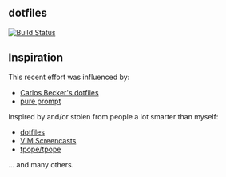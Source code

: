 ## dotfiles

 [![Build Status](https://travis-ci.org/mnarrell/dotfiles.svg?branch=master)](https://travis-ci.org/mnarrell/dotfiles)

## Inspiration

This recent effort was influenced by:

- [Carlos Becker's dotfiles](https://github.com/caarlos0/dotfiles)
- [pure prompt](https://github.com/sindresorhus/pure)

Inspired by and/or stolen from people a lot smarter than myself:

- [dotfiles](https://github.com/wincent/wincent)
- [VIM Screencasts](https://www.youtube.com/playlist?list=PLwJS-G75vM7kFO-yUkyNphxSIdbi_1NKX)
- [tpope/tpope](https://github.com/tpope/tpope)

... and many others.
